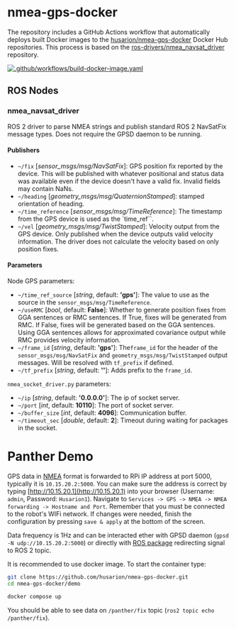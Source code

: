 [//]: # (ROS_API_PACKAGE_START)
[//]: # (ROS_API_PACKAGE_NAME_START)

# nmea-gps-docker

[//]: # (ROS_API_PACKAGE_NAME_END)
[//]: # (ROS_API_PACKAGE_DESCRIPTION_START)

The repository includes a GitHub Actions workflow that automatically deploys built Docker images to the [husarion/nmea-gps-docker](https://hub.docker.com/r/husarion/nmea-gps) Docker Hub repositories. This process is based on the [ros-drivers/nmea_navsat_driver](https://github.com/ros-drivers/nmea_navsat_driver/tree/ros2) repository.

[![.github/workflows/build-docker-image.yaml](https://github.com/husarion/nmea-gps-docker/actions/workflows/build-docker-image.yaml/badge.svg?branch=ros2)](https://github.com/husarion/nmea-gps-docker/actions/workflows/build-docker-image.yaml)

[//]: # (ROS_API_PACKAGE_DESCRIPTION_END)

## ROS Nodes

[//]: # (ROS_API_NODE_START)

[//]: # (ROS_API_NODE_COMPATIBLE_1_0)
[//]: # (ROS_API_NODE_COMPATIBLE_1_2)

[//]: # (ROS_API_NODE_NAME_START)

### nmea_navsat_driver

[//]: # (ROS_API_NODE_NAME_END)
[//]: # (ROS_API_NODE_DESCRIPTION_START)

ROS 2 driver to parse NMEA strings and publish standard ROS 2 NavSatFix message types. Does not require the GPSD daemon to be running.

[//]: # (ROS_API_NODE_DESCRIPTION_END)

#### Publishers

[//]: # (ROS_API_NODE_PUBLISHERS_START)

- `~/fix` [*sensor_msgs/msg/NavSatFix*]: GPS position fix reported by the device. This will be published with whatever positional and status data was available even if the device doesn't have a valid fix. Invalid fields may contain NaNs.
- `~/heading` [*geometry_msgs/msg/QuaternionStamped*]: stamped orientation of heading.
-  `~/time_reference` [*sensor_msgs/msg/TimeReference*]: The timestamp from the GPS device is used as the `time_ref``.
- `~/vel` [*geometry_msgs/msg/TwistStamped*]: Velocity output from the GPS device. Only published when the device outputs valid velocity information. The driver does not calculate the velocity based on only position fixes.

[//]: # (ROS_API_NODE_PUBLISHERS_END)

#### Parameters

[//]: # (ROS_API_NODE_PARAMETERS_START)

Node GPS parameters:
- `~/time_ref_source` [*string*, default: **'gps'**]: The value to use as the source in the `sensor_msgs/msg/TimeReference`.
- `~/useRMC` [*bool*, default: **False**]: Whether to generate position fixes from GGA sentences or RMC sentences. If True, fixes will be generated from RMC. If False, fixes will be generated based on the GGA sentences. Using GGA sentences allows for approximated covariance output while RMC provides velocity information.
- `~/frame_id` [*string*, default: **'gps'**]: The`frame_id` for the header of the `sensor_msgs/msg/NavSatFix` and `geometry_msgs/msg/TwistStamped` output messages. Will be resolved with `tf_prefix` if defined.
- `~/tf_prefix` [*string*, default: **''**]: Adds prefix to the `frame_id`.

`nmea_socket_driver.py` parameters:
- `~/ip` [*string*, default: **'0.0.0.0'**]: The ip of socket server.
- `~/port` [*int*, default: **10110**]: The port of socket server.
- `~/buffer_size` [*int*, default: **4096**]: Communication buffer.
- `~/timeout_sec` [*double*, default: **2**]: Timeout during waiting for packages in the socket.

[//]: # (ROS_API_NODE_PARAMETERS_END)

[//]: # (ROS_API_NODE_END)

# Panther Demo

GPS data in [NMEA](https://en.wikipedia.org/wiki/NMEA_0183) format is forwarded to RPi IP address at port 5000, typically it is `10.15.20.2:5000`.
You can make sure the address is correct by typing [http://10.15.20.1](http://10.15.20.1) into your browser (Username: `admin`, Password: `Husarion1`). Navigate to `Services -> GPS -> NMEA -> NMEA forwarding -> Hostname and Port`. Remember that you must be connected to the robot's WIFi network. If changes were needed, finish the configuration by pressing `save & apply` at the bottom of the screen.

Data frequency is 1Hz and can be interacted ether with GPSD daemon (`gpsd -N udp://10.15.20.2:5000`) or directly with [ROS package](https://github.com/ros-drivers/nmea_navsat_driver/tree/ros2) redirecting signal to ROS 2 topic.

It is recommended to use docker image. To start the container type:

```bash
git clone https://github.com/husarion/nmea-gps-docker.git
cd nmea-gps-docker/demo

docker compose up
```

You should be able to see data on `/panther/fix` topic (`ros2 topic echo /panther/fix`).
